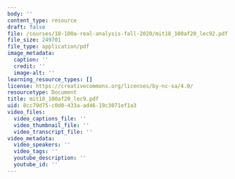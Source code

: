 ```yaml
---
body: ''
content_type: resource
draft: false
file: /courses/18-100a-real-analysis-fall-2020/mit18_100af20_lec92.pdf
file_size: 249701
file_type: application/pdf
image_metadata:
  caption: ''
  credit: ''
  image-alt: ''
learning_resource_types: []
license: https://creativecommons.org/licenses/by-nc-sa/4.0/
resourcetype: Document
title: mit18_100af20_lec9.pdf
uid: 8cc79d75-c0d0-433a-ad46-19c3071ef1a3
video_files:
  video_captions_file: ''
  video_thumbnail_file: ''
  video_transcript_file: ''
video_metadata:
  video_speakers: ''
  video_tags: ''
  youtube_description: ''
  youtube_id: ''
---
```

